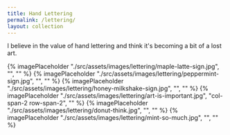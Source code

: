 ```yaml
---
title: Hand Lettering
permalink: /lettering/
layout: collection
---
```


I believe in the value of hand lettering and think it's becoming a bit of a lost art.

<div class="media-grid" data-ideal-columns="3">
{% imagePlaceholder "./src/assets/images/lettering/maple-latte-sign.jpg", "", "" %}
{% imagePlaceholder "./src/assets/images/lettering/peppermint-sign.jpg", "", "" %}
{% imagePlaceholder "./src/assets/images/lettering/honey-milkshake-sign.jpg", "", "" %}
{% imagePlaceholder "./src/assets/images/lettering/art-is-important.jpg", "col-span-2 row-span-2", "" %}
{% imagePlaceholder "./src/assets/images/lettering/donut-think.jpg", "", "" %}
{% imagePlaceholder "./src/assets/images/lettering/mint-so-much.jpg", "", "" %}
</div>